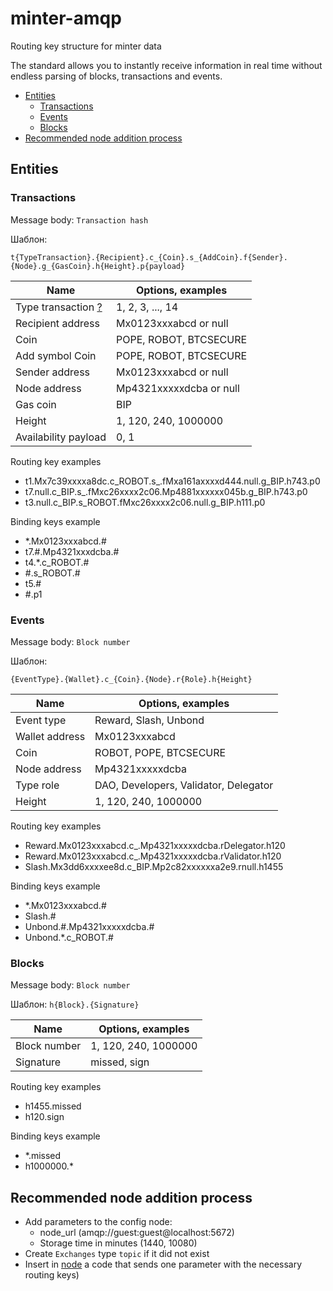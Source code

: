 # minter-amqp
Routing key structure for minter data

The standard allows you to instantly receive information in real time without endless parsing of blocks, transactions and events.

* [Entities](#entities)
    * [Transactions](#transactions)
    * [Events](#events)
    * [Blocks](#blocks)
* [Recommended node addition process](#recommended-node-addition-process)
 
## Entities 

### Transactions

Message body: `Transaction hash`

Шаблон: 

```t{TypeTransaction}.{Recipient}.c_{Coin}.s_{AddCoin}.f{Sender}.{Node}.g_{GasCoin}.h{Height}.p{payload}```

Name  | Options, examples
----------- | -----------
Type transaction [?](https://docs.minter.network/#section/Transactions/Types) | 1, 2, 3, ..., 14
Recipient address  | Mx0123xxxabcd or null
Coin  | POPE, ROBOT, BTCSECURE
Add symbol Coin  | POPE, ROBOT, BTCSECURE
Sender address  | Mx0123xxxabcd or null
Node address  | Mp4321xxxxxdcba or null
Gas coin  | BIP
Height  | 1, 120, 240, 1000000
Availability payload  | 0, 1

Routing key examples
- t1.Mx7c39xxxxa8dc.c_ROBOT.s_.fMxa161axxxxd444.null.g_BIP.h743.p0
- t7.null.c_BIP.s_.fMxc26xxxx2c06.Mp4881xxxxxx045b.g_BIP.h743.p0
- t3.null.c_BIP.s_ROBOT.fMxc26xxxx2c06.null.g_BIP.h111.p0

Binding keys example
- *.Mx0123xxxabcd.#
- t7.#.Mp4321xxxdcba.#
- t4.*.c_ROBOT.#
- \#.s_ROBOT.#
- t5.#
- \#.p1

### Events

Message body: `Block number`

Шаблон: 

```{EventType}.{Wallet}.c_{Coin}.{Node}.r{Role}.h{Height}```

Name  | Options, examples
----------- | -----------
Event type  | Reward, Slash, Unbond
Wallet address  | Mx0123xxxabcd
Coin  | ROBOT, POPE, BTCSECURE
Node address  | Mp4321xxxxxdcba
Type role  | DAO, Developers, Validator, Delegator
Height  | 1, 120, 240, 1000000

Routing key examples
- Reward.Mx0123xxxabcd.c_.Mp4321xxxxxdcba.rDelegator.h120
- Reward.Mx0123xxxabcd.c_.Mp4321xxxxxdcba.rValidator.h120
- Slash.Mx3dd6xxxxee8d.c_BIP.Mp2c82xxxxxxa2e9.rnull.h1455

Binding keys example
- *.Mx0123xxxabcd.#
- Slash.#
- Unbond.#.Mp4321xxxxxdcba.#
- Unbond.*.c_ROBOT.#

### Blocks
Message body: `Block number`

Шаблон: `h{Block}.{Signature}`

Name  | Options, examples
----------- | -----------
Block number  | 1, 120, 240, 1000000
Signature  | missed, sign

Routing key examples
- h1455.missed
- h120.sign

Binding keys example
- *.missed
- h1000000.*

## Recommended node addition process

- Add parameters to the config node:
    - node_url (amqp://guest:guest@localhost:5672)
    - Storage time in minutes (1440, 10080)
- Create `Exchanges` type `topic` if it did not exist
- Insert in [node](https://github.com/MinterTeam/minter-go-node) a code that sends one parameter with the necessary routing keys)

